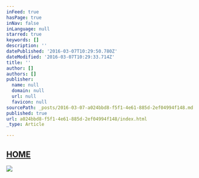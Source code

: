 ```yaml
---
inFeed: true
hasPage: true
inNav: false
inLanguage: null
starred: true
keywords: []
description: ''
datePublished: '2016-03-07T10:29:50.780Z'
dateModified: '2016-03-07T10:29:33.714Z'
title: ''
author: []
authors: []
publisher:
  name: null
  domain: null
  url: null
  favicon: null
sourcePath: _posts/2016-03-07-a024bbd8-f5f1-4e61-885d-2ef04994f148.md
published: true
url: a024bbd8-f5f1-4e61-885d-2ef04994f148/index.html
_type: Article

---
```

## [HOME][0]
![](https://the-grid-user-content.s3-us-west-2.amazonaws.com/8e80ad1a-1263-40ba-9707-62e141b19862.jpg)

[0]: http://bralgei.com/ro/